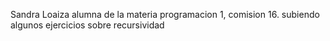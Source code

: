 Sandra Loaiza alumna de la materia programacion 1, comision 16. 
subiendo algunos ejercicios sobre recursividad
